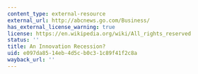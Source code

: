 ```yaml
---
content_type: external-resource
external_url: http://abcnews.go.com/Business/
has_external_license_warning: true
license: https://en.wikipedia.org/wiki/All_rights_reserved
status: ''
title: An Innovation Recession?
uid: e097da85-14eb-4d5c-b0c3-1c89f41f2c8a
wayback_url: ''
---
```

